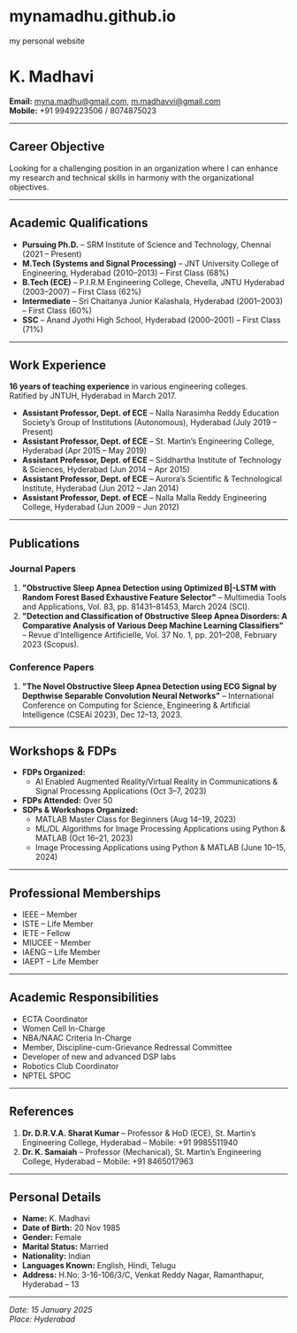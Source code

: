 # mynamadhu.github.io
my personal website
# K. Madhavi

**Email:** [myna.madhu@gmail.com](mailto:myna.madhu@gmail.com), [m.madhavvi@gmail.com](mailto:m.madhavvi@gmail.com)  
**Mobile:** +91 9949223506 / 8074875023  

---

## Career Objective
Looking for a challenging position in an organization where I can enhance my research and technical skills in harmony with the organizational objectives.

---

## Academic Qualifications

- **Pursuing Ph.D.** – SRM Institute of Science and Technology, Chennai (2021 – Present)  
- **M.Tech (Systems and Signal Processing)** – JNT University College of Engineering, Hyderabad (2010–2013) – First Class (68%)  
- **B.Tech (ECE)** – P.I.R.M Engineering College, Chevella, JNTU Hyderabad (2003–2007) – First Class (62%)  
- **Intermediate** – Sri Chaitanya Junior Kalashala, Hyderabad (2001–2003) – First Class (60%)  
- **SSC** – Anand Jyothi High School, Hyderabad (2000–2001) – First Class (71%)

---

## Work Experience

**16 years of teaching experience** in various engineering colleges.  
Ratified by JNTUH, Hyderabad in March 2017.

- **Assistant Professor, Dept. of ECE** – Nalla Narasimha Reddy Education Society’s Group of Institutions (Autonomous), Hyderabad (July 2019 – Present)  
- **Assistant Professor, Dept. of ECE** – St. Martin’s Engineering College, Hyderabad (Apr 2015 – May 2019)  
- **Assistant Professor, Dept. of ECE** – Siddhartha Institute of Technology & Sciences, Hyderabad (Jun 2014 – Apr 2015)  
- **Assistant Professor, Dept. of ECE** – Aurora’s Scientific & Technological Institute, Hyderabad (Jun 2012 – Jan 2014)  
- **Assistant Professor, Dept. of ECE** – Nalla Malla Reddy Engineering College, Hyderabad (Jun 2009 – Jun 2012)

---

## Publications

### Journal Papers
1. **"Obstructive Sleep Apnea Detection using Optimized B|-LSTM with Random Forest Based Exhaustive Feature Selector"** – Multimedia Tools and Applications, Vol. 83, pp. 81431–81453, March 2024 (SCI).  
2. **"Detection and Classification of Obstructive Sleep Apnea Disorders: A Comparative Analysis of Various Deep Machine Learning Classifiers"** – Revue d'Intelligence Artificielle, Vol. 37 No. 1, pp. 201–208, February 2023 (Scopus).

### Conference Papers
1. **"The Novel Obstructive Sleep Apnea Detection using ECG Signal by Depthwise Separable Convolution Neural Networks"** – International Conference on Computing for Science, Engineering & Artificial Intelligence (CSEAi 2023), Dec 12–13, 2023.

---

## Workshops & FDPs

- **FDPs Organized:**  
  - AI Enabled Augmented Reality/Virtual Reality in Communications & Signal Processing Applications (Oct 3–7, 2023)  
- **FDPs Attended:** Over 50  
- **SDPs & Workshops Organized:**  
  - MATLAB Master Class for Beginners (Aug 14–19, 2023)  
  - ML/DL Algorithms for Image Processing Applications using Python & MATLAB (Oct 16–21, 2023)  
  - Image Processing Applications using Python & MATLAB (June 10–15, 2024)  

---

## Professional Memberships

- IEEE – Member  
- ISTE – Life Member  
- IETE – Fellow  
- MIUCEE – Member  
- IAENG – Life Member  
- IAEPT – Life Member  

---

## Academic Responsibilities

- ECTA Coordinator  
- Women Cell In-Charge  
- NBA/NAAC Criteria In-Charge  
- Member, Discipline-cum-Grievance Redressal Committee  
- Developer of new and advanced DSP labs  
- Robotics Club Coordinator  
- NPTEL SPOC  

---

## References

1. **Dr. D.R.V.A. Sharat Kumar** – Professor & HoD (ECE), St. Martin’s Engineering College, Hyderabad – Mobile: +91 9985511940  
2. **Dr. K. Samaiah** – Professor (Mechanical), St. Martin’s Engineering College, Hyderabad – Mobile: +91 8465017963  

---

## Personal Details

- **Name:** K. Madhavi  
- **Date of Birth:** 20 Nov 1985  
- **Gender:** Female  
- **Marital Status:** Married  
- **Nationality:** Indian  
- **Languages Known:** English, Hindi, Telugu  
- **Address:** H.No: 3-16-106/3/C, Venkat Reddy Nagar, Ramanthapur, Hyderabad – 13  

---

*Date: 15 January 2025*  
*Place: Hyderabad*
